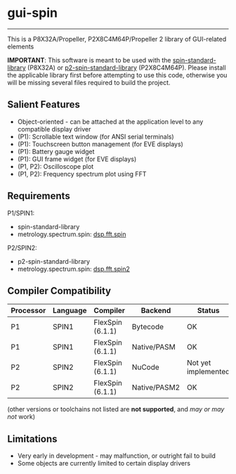 # gui-spin
----------

This is a P8X32A/Propeller, P2X8C4M64P/Propeller 2 library of GUI-related elements

**IMPORTANT**: This software is meant to be used with the [spin-standard-library](https://github.com/avsa242/spin-standard-library) (P8X32A) or [p2-spin-standard-library](https://github.com/avsa242/p2-spin-standard-library) (P2X8C4M64P). Please install the applicable library first before attempting to use this code, otherwise you will be missing several files required to build the project.


## Salient Features

* Object-oriented - can be attached at the application level to any compatible display driver
* (P1): Scrollable text window (for ANSI serial terminals)
* (P1): Touchscreen button management (for EVE displays)
* (P1): Battery gauge widget
* (P1): GUI frame widget (for EVE displays)
* (P1, P2): Oscilloscope plot
* (P1, P2): Frequency spectrum plot using FFT

## Requirements

P1/SPIN1:
* spin-standard-library
* metrology.spectrum.spin: [dsp.fft.spin](https://github.com/avsa242/propeller-dsp-spin)

P2/SPIN2:
* p2-spin-standard-library
* metrology.spectrum.spin: [dsp.fft.spin2](https://github.com/avsa242/propeller-dsp-spin)


## Compiler Compatibility

| Processor | Language | Compiler               | Backend      | Status                |
|-----------|----------|------------------------|--------------|-----------------------|
| P1        | SPIN1    | FlexSpin (6.1.1)       | Bytecode     | OK                    |
| P1        | SPIN1    | FlexSpin (6.1.1)       | Native/PASM  | OK                    |
| P2        | SPIN2    | FlexSpin (6.1.1)       | NuCode       | Not yet implemented   |
| P2        | SPIN2    | FlexSpin (6.1.1)       | Native/PASM2 | OK                    |

(other versions or toolchains not listed are __not supported__, and _may or may not_ work)


## Limitations

* Very early in development - may malfunction, or outright fail to build
* Some objects are currently limited to certain display drivers

